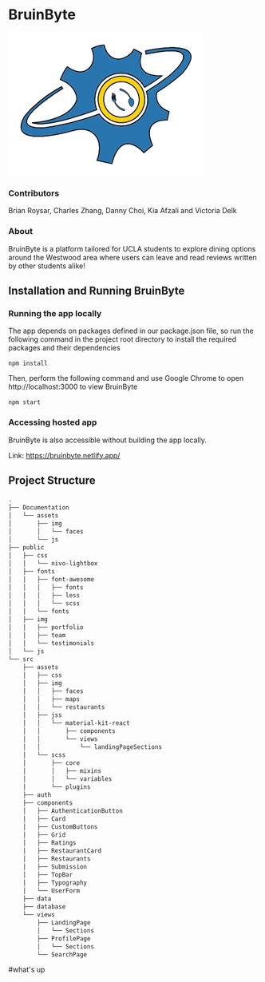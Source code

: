 # BruinByte

![logo](./logo.png)

### Contributors

Brian Roysar, Charles Zhang, Danny Choi, Kia Afzali and Victoria Delk

### About

BruinByte is a platform tailored for UCLA students to explore dining options around the Westwood area where users can leave and read reviews written by other students alike!

## Installation and Running BruinByte

### Running the app locally

The app depends on packages defined in our package.json file, so run the following command in the project root directory to install the required packages and their dependencies

```
npm install
```

Then, perform the following command and use Google Chrome to open http://localhost:3000 to view BruinByte

```
npm start
```

### Accessing hosted app

BruinByte is also accessible without building the app locally.

Link: https://bruinbyte.netlify.app/

## Project Structure

```
.
├── Documentation
│   └── assets
│       ├── img
│       │   └── faces
│       └── js
├── public
│   ├── css
│   │   └── nivo-lightbox
│   ├── fonts
│   │   ├── font-awesome
│   │   │   ├── fonts
│   │   │   ├── less
│   │   │   └── scss
│   │   └── fonts
│   ├── img
│   │   ├── portfolio
│   │   ├── team
│   │   └── testimonials
│   └── js
└── src
    ├── assets
    │   ├── css
    │   ├── img
    │   │   ├── faces
    │   │   ├── maps
    │   │   └── restaurants
    │   ├── jss
    │   │   └── material-kit-react
    │   │       ├── components
    │   │       └── views
    │   │           └── landingPageSections
    │   └── scss
    │       ├── core
    │       │   ├── mixins
    │       │   └── variables
    │       └── plugins
    ├── auth
    ├── components
    │   ├── AuthenticationButton
    │   ├── Card
    │   ├── CustomButtons
    │   ├── Grid
    │   ├── Ratings
    │   ├── RestaurantCard
    │   ├── Restaurants
    │   ├── Submission
    │   ├── TopBar
    │   ├── Typography
    │   └── UserForm
    ├── data
    ├── database
    └── views
        ├── LandingPage
        │   └── Sections
        ├── ProfilePage
        │   └── Sections
        └── SearchPage
```

#what's up
